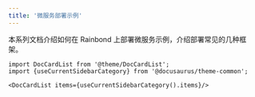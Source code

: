 ```yaml
---
title: '微服务部署示例'
---
```


本系列文档介绍如何在 Rainbond 上部署微服务示例，介绍部署常见的几种框架。

```mdx-code-block
import DocCardList from '@theme/DocCardList';
import {useCurrentSidebarCategory} from '@docusaurus/theme-common';

<DocCardList items={useCurrentSidebarCategory().items}/>
```